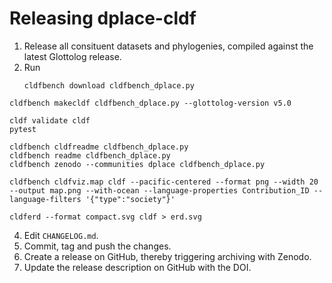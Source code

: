 # Releasing dplace-cldf

1. Release all consituent datasets and phylogenies, compiled against the latest Glottolog release.
2. Run
   ```shell
   cldfbench download cldfbench_dplace.py
   ```

```shell
cldfbench makecldf cldfbench_dplace.py --glottolog-version v5.0
```

```shell
cldf validate cldf
pytest
```

```shell
cldfbench cldfreadme cldfbench_dplace.py
cldfbench readme cldfbench_dplace.py
cldfbench zenodo --communities dplace cldfbench_dplace.py
```

```shell
cldfbench cldfviz.map cldf --pacific-centered --format png --width 20 --output map.png --with-ocean --language-properties Contribution_ID --language-filters '{"type":"society"}'
```

```shell
cldferd --format compact.svg cldf > erd.svg
```

4. Edit `CHANGELOG.md`.
5. Commit, tag and push the changes.
6. Create a release on GitHub, thereby triggering archiving with Zenodo.
7. Update the release description on GitHub with the DOI.
